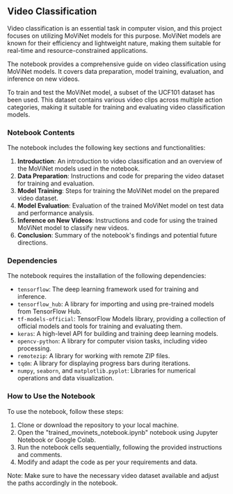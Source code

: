 ## Video Classification 
Video classification is an essential task in computer vision, and this project focuses on utilizing MoViNet models for this purpose. MoViNet models are known for their efficiency and lightweight nature, making them suitable for real-time and resource-constrained applications.

The notebook provides a comprehensive guide on video classification using MoViNet models. It covers data preparation, model training, evaluation, and inference on new videos.

To train and test the MoViNet model, a subset of the UCF101 dataset has been used. This dataset contains various video clips across multiple action categories, making it suitable for training and evaluating video classification models.

### Notebook Contents

The notebook includes the following key sections and functionalities:

1. **Introduction**: An introduction to video classification and an overview of the MoViNet models used in the notebook.
2. **Data Preparation**: Instructions and code for preparing the video dataset for training and evaluation.
3. **Model Training**: Steps for training the MoViNet model on the prepared video dataset.
4. **Model Evaluation**: Evaluation of the trained MoViNet model on test data and performance analysis.
5. **Inference on New Videos**: Instructions and code for using the trained MoViNet model to classify new videos.
6. **Conclusion**: Summary of the notebook's findings and potential future directions.

### Dependencies

The notebook requires the installation of the following dependencies:

- `tensorflow`: The deep learning framework used for training and inference.
- `tensorflow_hub`: A library for importing and using pre-trained models from TensorFlow Hub.
- `tf-models-official`: TensorFlow Models library, providing a collection of official models and tools for training and evaluating them.
- `keras`: A high-level API for building and training deep learning models.
- `opencv-python`: A library for computer vision tasks, including video processing.
- `remotezip`: A library for working with remote ZIP files.
- `tqdm`: A library for displaying progress bars during iterations.
- `numpy`, `seaborn`, and `matplotlib.pyplot`: Libraries for numerical operations and data visualization.

### How to Use the Notebook

To use the notebook, follow these steps:

1. Clone or download the repository to your local machine.
2. Open the "trained_movinets_notebook.ipynb" notebook using Jupyter Notebook or Google Colab.
3. Run the notebook cells sequentially, following the provided instructions and comments.
4. Modify and adapt the code as per your requirements and data.

Note: Make sure to have the necessary video dataset available and adjust the paths accordingly in the notebook.
